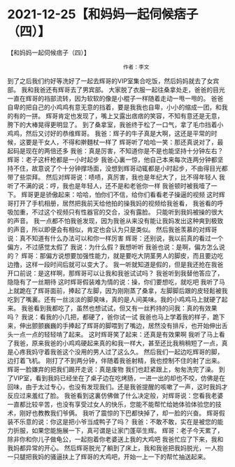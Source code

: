 # 2021-12-25【和妈妈一起伺候痞子（四）】



【和妈妈一起伺候痞子（四）】



                                         作者：李文
 到了之后我们约好等洗好了一起去辉哥的VIP室集合吃饭，然后妈妈就去了女宾部。 我和我爸还有辉哥去了男宾部。 大家脱了衣服一起往桑拿处走，爸爸的目光一直在辉哥的裆部流转，因为软软的像是小棍子一样随着走动一甩一甩的。 爸爸自卑的把自己的小鸡鸡有意无意的挡着，要是我我也自卑，小小的缩成一团，和我的有的一拼。 辉哥肯定也发现了，嘴上又露出痞痞的笑容，不知有意还是无意，胯下的大棒晃得更明显了。 到了桑拿室，我爸终于松了一口气，拿了毛巾挡着小鸡鸡，然后又讨好的恭维辉哥。 我爸：辉子的牛子真是大啊，这还是平常的时候，这要是干女人，不得和擀麵杖一样了 辉哥听了哈哈一笑：那还真说对了，最起码是现在的两倍还多 我爸：真是厉害，不知道你是不是也能坚持十分钟左右？ 辉哥：老子这杆枪都是一小时起步 我爸心裏一惊，他自己本来每次连两分钟都坚持不住，故意说了个十分钟撑场面，没想到辉哥动辄都是小时起步，不由得目光都带了些崇拜。 然后对辉哥说：啧啧，真厉害，我也是年纪大了，比不得年轻人 我听了不满的说：哼，我也是年轻人，还不是和老爸你一样 我爸顿时被我噎了一下。 辉哥更是骄傲起来：哈哈，怕你们不信，给你们看看老子操逼的视频 这时辉哥打开了手机相册，居然把我前天给他拍的操我妈的视频给我爸看， 我爸看的呼吸加重，不过这个视频只有性器官的交合，没有露脸。 只能听到我妈被操的很大的声音。 我一点都不怕我爸发现，因为我爸从来没有能让我妈发出这种爽到极致的声音，所以即便会有相似，肯定也会认为只是类似。 然后我爸羡慕的对辉哥说：真不知道有什么办法可以和你一样厉害 辉哥：还别说，我以前真的看过一个偏方，不过感觉太假了 我说：为什么假？我想听听 我爸也说：是啊，偏方怎么说的？ 辉哥：那偏方说想要加强性能力，就是要吃大阴茎男人的脚皮，而且要边吃边撸，这样一段时间后就可以变大了。 我一听就知道是假的，但是我还抢在我爸开口前说：是这样啊，那辉哥可以让我和我爸试试吗？ 我爸听到我替他答应了，隐隐有了一丝期待 这时辉哥假装难为情的说：操，你们要想吃，就吃吧 我听了马上就跪在了辉哥面前，捧起了左脚，因为刚刚蒸了桑拿，左脚脚后跟的皮轻鬆被我吃到了嘴裏。还有一丝淡淡的脚臭味，真的是人间美味。我的小鸡鸡马上就硬了起来。 我爸看到我都吃了，虽然也想试试，但又有一丝矜持的问我：真的有效果吗？ 我说：看我的小几把，都硬了，爸你试一试 我爸也马上学着我的样子，跪下来，伸出颤颤巍巍的手捧起了辉哥的脚喂到了嘴边，居然没有排斥，也开始伸出舌头一点一点的轻轻啃了起来。 这时辉哥笑了起来：还真是有效果啊 我听了马上看了我爸，原来我爸的小鸡鸡硬起来真的和我一样大，甚至还比我稍稍短了一点，真是心疼我妈守着我爸这个没用的男人过了这么久。 然后我们一起边吃辉哥的脚，边打着飞机。 刚打了不到两分钟，伴随着我爸射精，我也控制不住的射了出来。 辉哥一脸嫌弃的把我们踢开走说：真是废物 我们也赶紧跟上，匆匆洗完了澡。 到了VIP室，看到我妈已经坐在了桌子边在吃烤肠，一进一出的却也不咬，仿佛是在回味，由于太过专心，也没有发现我们。还是我爸提醒的咳嗽了一声，这时我妈才反应过来羞红了脸。 我爸看到这裏仿佛做了什么决定般，对辉哥说：您看我老婆一直都比较辛苦，也没有享受过女人的快乐，您能不能帮忙给她体验体验您的技术，刚好也教教我们爷俩。 我听了震惊的下巴都快掉了，却一脸的兴奋。 辉哥假装不乐意的说：你这是把小爷当成鸭子了吗？ 我爸：不敢不敢，实在是被您的能力折服，如果您能施展一下，真可谓是让家门蓬荜生辉。 辉哥：老子今天累了，除非你和你儿子做龟公，一起抱着你老婆送上我的大鸡吧 我爸忙应了下来，我和我妈都异常的开心。 然后辉哥脱光了躺到了床上，我和我爸把我妈脱光，一人抱一只腿把我妈的骚逼扶上了辉哥的大鸡吧，开始一上一下的帮忙抽送起来。
            

